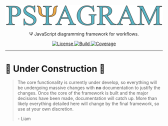 <p align="center">
  <a href="https://github.com/liamross/psiagram">
    <img alt="Psiagram" src="assets/psiagram.png?raw=true" width="888" >
  </a>
</p>

<p align="center">
  Ψ JavaScript diagramming framework for workflows.
</p>

<p align="center">
  <a href="https://github.com/liamross/psiagram/blob/master/LICENSE" target="_blank">
    <img
      alt="License"
      src="https://img.shields.io/github/license/liamross/psiagram.svg"
    >
  </a>
  <a href="https://travis-ci.org/liamross/psiagram" target="_blank">
    <img
      alt="Build"
      src="https://travis-ci.org/liamross/psiagram.svg?branch=master"
    >
  </a>
  <a href="https://codecov.io/gh/liamross/psiagram" target="_blank">
    <img
      alt="Coverage"
      src="https://img.shields.io/codecov/c/github/liamross/psiagram.svg"
    >
  </a>
</p>

---

# 🚧 Under Construction 🚧

> The core functionality is currently under develop, so everything will be
> undergoing massive changes with **no** documentation to justify the changes.
> Once the core of the framework is built and the major decisions have been
> made, documentation will catch up. More than likely everything detailed here
> will change by the final framework, so use at your own discretion.
>
> \- Liam
